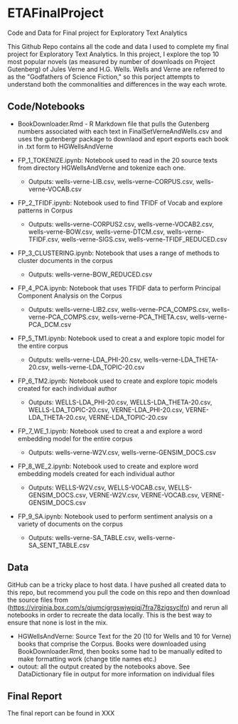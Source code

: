 # ETAFinalProject
Code and Data for Final project for Exploratory Text Analytics

This Github Repo contains all the code and data I used to complete my final project for Exploratory Text Analytics. In this project, I explore the top 10 most popular novels (as measured by number of downloads on Project Gutenberg) of Jules Verne and H.G. Wells. Wells and Verne are referred to as the "Godfathers of Science Fiction," so this porject attempts to understand both the commonalities and differences in the way each wrote. 

## Code/Notebooks

* BookDownloader.Rmd - R Markdown file that pulls the Gutenberg numbers associated with each text in FinalSetVerneAndWells.csv and uses the gutenbergr package to downlaod and eport exports each book in .txt form to HGWellsAndVerne

* FP_1_TOKENIZE.ipynb: Notebook used to read in the 20 source texts from directory HGWellsAndVerne and tokenize each one. 
  * Outputs: wells-verne-LIB.csv, wells-verne-CORPUS.csv, wells-verne-VOCAB.csv
* FP_2_TFIDF.ipynb: Notebook used to find TFIDF of Vocab and explore patterns in Corpus
  * Outputs: wells-verne-CORPUS2.csv, wells-verne-VOCAB2.csv, wells-verne-BOW.csv, wells-verne-DTCM.csv, wells-verne-TFIDF.csv, wells-verne-SIGS.csv, wells-verne-TFIDF_REDUCED.csv
* FP_3_CLUSTERING.ipynb: Notebook that uses a range of methods to cluster documents in the corpus
  * Outputs: wells-verne-BOW_REDUCED.csv
* FP_4_PCA.ipynb: Notebook that uses TFIDF data to perform Principal Component Analysis on the Corpus
  * Outputs: wells-verne-LIB2.csv, wells-verne-PCA_COMPS.csv, wells-verne-PCA_COMPS.csv, wells-verne-PCA_THETA.csv, wells-verne-PCA_DCM.csv
* FP_5_TM1.ipynb: Notebook used to creat a and explore topic model for the entire corpus
  * Outputs: wells-verne-LDA_PHI-20.csv, wells-verne-LDA_THETA-20.csv, wells-verne-LDA_TOPIC-20.csv
* FP_6_TM2.ipynb: Notebook used to create and explore topic models created for each individual author
  * Outputs: WELLS-LDA_PHI-20.csv, WELLS-LDA_THETA-20.csv, WELLS-LDA_TOPIC-20.csv, VERNE-LDA_PHI-20.csv, VERNE-LDA_THETA-20.csv, VERNE-LDA_TOPIC-20.csv 
* FP_7_WE_1.ipynb: Notebook used to creat a and explore a word embedding model for the entire corpus
  * Outputs: wells-verne-W2V.csv, wells-verne-GENSIM_DOCS.csv
* FP_8_WE_2.ipynb: Notebook used to create and explore word embedding models created for each individual author
  * Outputs: WELLS-W2V.csv, WELLS-VOCAB.csv, WELLS-GENSIM_DOCS.csv, VERNE-W2V.csv, VERNE-VOCAB.csv, VERNE-GENSIM_DOCS.csv
* FP_9_SA.ipynb: Notebook used to perform sentiment analysis on a variety of documents on the corpus
  * Outputs: wells-verne-SA_TABLE.csv, wells-verne-SA_SENT_TABLE.csv

## Data

GitHub can be a tricky place to host data. I have pushed all created data to this repo, but recommend you pull the code on this repo and then download the source files from (https://virginia.box.com/s/qjumcigrgswjwpiqj7fra78zigsyclfn) and rerun all notebooks in order to recreate the data locally. This is the best way to ensure that none is lost in the mix. 

* HGWellsAndVerne: Source Text for the 20 (10 for Wells and 10 for Verne) books that comprise the Corpus. Books were downloaded using BookDownloader.Rmd, then books some had to be manually edited to make formatting work (change title names etc.) 
* outout: all the output created by the notebooks above. See DataDictionary file in output for more information on individual files

## Final Report

The final report can be found in XXX
